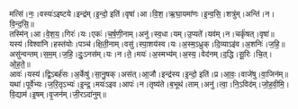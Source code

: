 

  
मत्सि॑।नः॒।वस्यः॑ऽइष्टये।इन्द्र॑म्।इ॒न्दो॒ इति॑।वृषा॑।आ।वि॒श॒।ऋ॒घा॒यमा॑णः।इ॒न्व॒सि॒।शत्रु॑म्।अन्ति॑।न।वि॒न्द॒सि॒॥  
तस्मि॑न्।आ।वे॒श॒य॒।गिरः॑।यः।एकः॑।च॒र्ष॒णी॒नाम्।अनु॑।स्व॒धा।यम्।उ॒प्यते॑।यव॑म्।न।चर्कृ॑षत्।वृषा॑॥  
यस्य॑।विश्वा॑नि।हस्त॑योः।पञ्च॑।क्षि॒ती॒नाम्।वसु॑।स्पा॒शय॑स्व।यः।अ॒स्म॒ऽध्रुक्।दि॒व्याऽइ॑व।अ॒शनिः॑।ज॒हि॒॥  
असु॑न्वन्तम्।स॒म॒म्।ज॒हि॒।दुः॒ऽनस॑म्।यः।न।ते॒।मयः॑।अ॒स्मभ्य॑म्।अ॒स्य॒।वेद॑नम्।द॒द्धि।सू॒रिः।चि॒त्।ओ॒ह॒ते॒॥  
आवः॑।यस्य॑।द्वि॒ऽबर्ह॑सः।अ॒र्केषु॑।सा॒नु॒षक्।अस॑त्।आ॒जौ।इन्द्र॑स्य।इ॒न्दो॒ इति॑।प्र।आ॒वः॒।वाजे॑षु।वा॒जिन॑म्॥  
यथा॑।पूर्वे॑भ्यः।ज॒रि॒तृऽभ्यः॑।इ॒न्द्र॒।मयः॑ऽइव।आपः॑।न।तृष्य॑ते।ब॒भूथ॑।ताम्।अनु॑।त्वा॒।नि॒ऽविद॑म्।जो॒ह॒वी॒मि॒।वि॒द्याम॑।इ॒षम्।वृ॒जन॑म्।जी॒रऽदा॑नुम्॥  
